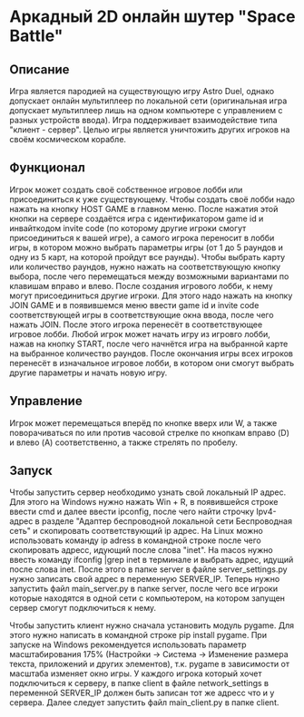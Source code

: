 # Аркадный 2D онлайн шутер "Space Battle"
## Описание
Игра является пародией на существующую игру Astro Duel, однако допускает онлайн мультиплеер по локальной сети (оригинальная игра допускает мультиплеер лишь на одном компьютере с управлением с разных устройств ввода). Игра поддерживает взаимодействие типа "клиент - сервер". Целью игры является уничтожить других игроков на своём космическом корабле.
## Функционал
Игрок может создать своё собственное игровое лобби или присоединиться к уже существующему. Чтобы создать своё лобби надо нажать на кнопку HOST GAME в главном меню. После нажатия этой кнопки на сервере создаётся игра с идентификатором game id и инвайткодом invite code (по которому другие игроки смогут присоединиться к вашей игре), а самого игрока переносит в лобби игры, в котором можно выбрать параметры игры (от 1 до 5 раундов и одну из 5 карт, на которой пройдут все раунды). Чтобы выбрать карту или количество раундов, нужно нажать на соответствующую кнопку выбора, после чего перемещаться между возможными вариантами по клавишам вправо и влево. После создания игрового лобби, к нему могут присоединиться другие игроки. Для этого надо нажать на кнопку JOIN GAME и в появившемся меню ввести game id и invite code соответствующей игры в соответствующие окна ввода, после чего нажать JOIN. После этого игрока перенесёт в соответствующее игровое лобби. Любой игрок может начать игру из игровго лобби, нажав на кнопку START, после чего начнётся игра на выбранной карте на выбранное количество раундов. После окончания игры всех игроков перенесёт в изначальное игровое лобби, в котором они смогут выбрать другие параметры и начать новую игру.
## Управление
Игрок может перемещаться вперёд по кнопке вверх или W, а также поворачиваться по или против часовой стрелке по кнопкам вправо (D) и влево (A) соответственно, а также стрелять по пробелу.
## Запуск
Чтобы запустить сервер необходимо узнать свой локальный IP адрес. Для этого на Windows нужно нажать Win + R, в появившейся строке ввести cmd и далее ввести ipconfig, после чего найти строчку Ipv4-адрес в разделе "Адаптер беспроводной локальной сети Беспроводная сеть" и скопировать соответствующий ip адрес. На Linux можно использовать команду ip adress в командной строке после чего скопировать адресс, идующий после слова "inet". На macos нужно ввесть команду ifconfig |grep inet в терминале и выбрать адрес, идущий после слова inet. После этого в папке server в файле server_settings.py нужно записать свой адрес в переменную SERVER_IP. Теперь нужно запустить файл main_server.py в папке server, после чего все игроки которые находятся в одной сети с компьютером, на котором запущен сервер смогут подключиться к нему. 

Чтобы запустить клиент нужно сначала установить модуль pygame. Для этого нужно написать в командной строке pip install pygame. При запуске на Windows рекомендуется использовать параметр масштабирования 175% (Настройки -> Система -> Изменение размера текста, приложений и других элементов), т.к. pygame в зависимости от масштаба изменяет окно игры. У каждого игрока который хочет подключиться к серверу, в папке client в файле network_settings в переменной SERVER_IP должен быть записан тот же адресс что и у сервера. Далее следует запустить файл main_client.py в папке client.

